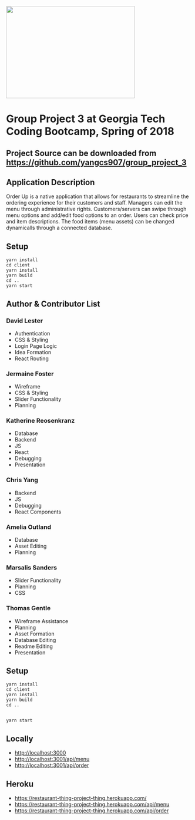 <img src="https://i.imgur.com/LYNBtdW.png" width="350" height="250">

# Group Project 3 at Georgia Tech Coding Bootcamp, Spring of 2018

## Project Source can be downloaded from https://github.com/yangcs907/group_project_3

## Application Description
Order Up is a native application that allows for restaurants to streamline the ordering experience for their customers and staff.
Managers can edit the menu through administrative rights. Customers/servers can swipe through menu options and add/edit food options to an order. Users can check price and item descriptions. The food items (menu assets) can be changed dynamicalls through a connected database. 

## Setup

```
yarn install
cd client
yarn install
yarn build
cd ..
yarn start
```

## Author & Contributor List
### David Lester
- Authentication
- CSS & Styling
- Login Page Logic
- Idea Formation
- React Routing

### Jermaine Foster
- Wireframe
- CSS & Styling
- Slider Functionality
- Planning

### Katherine Reosenkranz
- Database
- Backend
- JS
- React
- Debugging
- Presentation 

### Chris Yang
- Backend
- JS
- Debugging
- React Components

### Amelia Outland
- Database
- Asset Editing
- Planning 

### Marsalis Sanders
- Slider Functionality
- Planning
- CSS

### Thomas Gentle
- Wireframe Assistance
- Planning
- Asset Formation
- Database Editing
- Readme Editing
- Presentation


## Setup


```
yarn install
cd client
yarn install
yarn build
cd ..


yarn start
```

## Locally
+ <http://localhost:3000>
+ <http://localhost:3001/api/menu>
+ <http://localhost:3001/api/order>

## Heroku
+ https://restaurant-thing-project-thing.herokuapp.com/
+ https://restaurant-thing-project-thing.herokuapp.com/api/menu
+ https://restaurant-thing-project-thing.herokuapp.com/api/order
